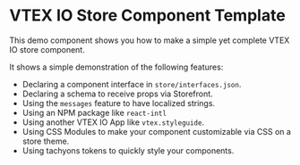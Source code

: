# VTEX IO Store Component Template

This demo component shows you how to make a simple yet complete VTEX IO store component.

It shows a simple demonstration of the following features:

- Declaring a component interface in `store/interfaces.json`.
- Declaring a schema to receive props via Storefront.
- Using the `messages` feature to have localized strings.
- Using an NPM package like `react-intl`
- Using another VTEX IO App like `vtex.styleguide`.
- Using CSS Modules to make your component customizable via CSS on a store theme.
- Using tachyons tokens to quickly style your components.

